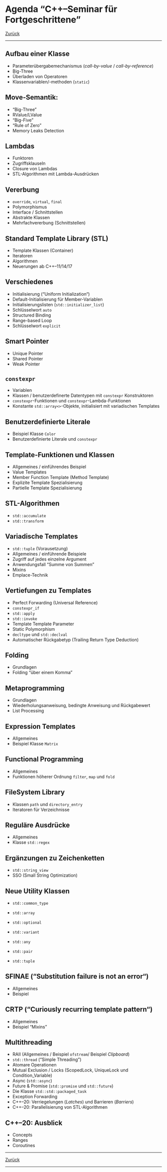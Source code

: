 # Agenda &ldquo;C++&ndash;Seminar f&uuml;r Fortgeschrittene&rdquo;

[Zurück](../../Readme.md)

---

## Aufbau einer Klasse
  * Parameter&uuml;bergabemechanismus (*call-by-value* / *call-by-reference*)
  * Big-Three
  * &Uuml;berladen von Operatoren
  * Klassenvariablen/-methoden (`static`)


## Move-Semantik:
  * &ldquo;Big-Three&rdquo;
  * RValue/LValue
  * &ldquo;Big-Five&rdquo;
  * &ldquo;Rule of Zero&rdquo; 
  * Memory Leaks Detection


## Lambdas
  * Funktoren
  * Zugriffsklauseln
  * Closure von Lambdas
  * STL-Algorithmen mit Lambda-Ausdr&uuml;cken


## Vererbung
  * `override`, `virtual`, `final`
  * Polymorphismus
  * Interface / Schnittstellen
  * Abstrakte Klassen
  * Mehrfachvererbung (Schnittstellen)


## Standard Template Library (STL)
  * Template Klassen (Container)
  * Iteratoren
  * Algorithmen
  * Neuerungen ab C++&ndash;11/14/17


## Verschiedenes
  * Initialisierung (&ldquo;Uniform Initialization&ldquo;)
  * Default-Initialisierung f&uuml;r Member-Variablen
  * Initialisierungslisten (`std::initializer_list`)
  * Schl&uuml;sselwort `auto`
  * Structured Binding
  * Range-based Loop
  * Schl&uuml;sselwort `explicit`


## Smart Pointer
  * Unique Pointer
  * Shared Pointer
  * Weak Pointer


## `constexpr`
  * Variablen
  * Klassen / benutzerdefinerte Datentypen mit `constexpr` Konstruktoren
  * `constexpr`-Funktionen und `constexpr`-Lambda-Funktionen
  * Konstante `std::array<>`-Objekte, initialisiert mit variadischen Templates


## Benutzerdefinierte Literale
  * Beispiel Klasse `Color`
  * Benutzerdefinierte Literale und `constexpr`


## Template-Funktionen und Klassen
  * Allgemeines / einf&uuml;hrendes Beispiel
  * Value Templates
  * Member Function Template (Method Template)
  * Explizite Template Spezialisierung
  * Partielle Template Spezialisierung


## STL-Algorithmen
  * `std::accumulate`
  * `std::transform`


## Variadische Templates
  * `std::tuple` (Vorausetzung)
  * Allgemeines / einf&uuml;hrende Beispiele
  * Zugriff auf jedes einzelne Argument
  * Anwendungsfall &ldquo;Summe von Summen&rdquo;
  * Mixins
  * Emplace-Technik


## Vertiefungen zu Templates
  * Perfect Forwarding (Universal Reference)
  * `constexpr_if`
  * `std::apply`
  * `std::invoke`
  * Template Template Parameter
  * Static Polymorphism
  * `decltype` und `std::declval`
  * Automatischer R&uuml;ckgabetyp (Trailing Return Type Deduction)


## Folding
  * Grundlagen
  * Folding &ldquo;über einem Komma&rdquo;


## Metaprogramming
  * Grundlagen
  * Wiederholungsanweisung, bedingte Anweisung und Rückgabewert
  * List Processing


## Expression Templates
  * Allgemeines
  * Beispiel Klasse `Matrix`


## Functional Programming
  * Allgemeines
  * Funktionen h&ouml;herer Ordnung `filter`, `map` und `fold`


## FileSystem Library
  * Klassen `path` und `directory_entry`
  * Iteratoren für Verzeichnisse


## Reguläre Ausdrücke
  * Allgemeines
  * Klasse `std::regex`


## Ergänzungen zu Zeichenketten
  * `std::string_view`
  * SSO (Small String Optimization)


## Neue Utility Klassen
  * `std::common_type`

  * `std::array`

  * `std::optional`
  * `std::variant`
  * `std::any`

  * `std::pair`
  * `std::tuple` 


## SFINAE (&ldquo;Substitution failure is not an error&ldquo;)
  * Allgemeines
  * Beispiel


## CRTP (&ldquo;Curiously recurring template pattern&ldquo;)
  * Allgemeines
  * Beispiel &ldquo;Mixins&rdquo;


## Multithreading
  * RAII (Allgemeines / Beispiel `ofstream`/ Beispiel *Clipboard*)
  * `std::thread` (&ldquo;Simple Threading&rdquo;)
  * Atomare Operationen
  * Mutual Exclusion / Locks (ScopedLock, UniqueLock und Condition_Variable)
  * Async (`std::async`)
  * Future & Promise (`std::promise` und `std::future`)
  * Die Klasse `std::std::packaged_task`
  * Exception Forwarding
  * C++&ndash;20: Verriegelungen (*Latches*) und Barrieren (*Barriers*)
  * C++&ndash;20: Parallelisierung von STL-Algorithmen


## C++&ndash;20: Ausblick
  * Concepts
  * Ranges
  * Coroutines

---

[Zurück](../../Readme.md)

---
